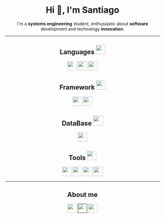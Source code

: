 <h1 align="center">Hi 👋, I'm Santiago</h1>
<p align='center'>I'm a <strong>systems engineering</strong> student, enthusiastic about <strong>software</strong> development and technology <strong>innovation</strong>.</p>

<hr>

<h2 align="center"> Languages
    <img src="https://media2.giphy.com/media/QssGEmpkyEOhBCb7e1/giphy.gif?cid=ecf05e47a0n3gi1bfqntqmob8g9aid1oyj2wr3ds3mg700bl&rid=giphy.gif"
        width="30px">
</h2>

<p align="center">
    <img height="30px"
        src="https://img.shields.io/badge/javascript%20-%23323330.svg?&style=for-the-badge&logo=javascript&logoColor=%23F7DF1E" />
    <img height="30px"
        src="https://img.shields.io/badge/TypeScript-007ACC?style=for-the-badge&logo=typescript&logoColor=white" />
    <img src="https://img.shields.io/badge/python%20-%2314354C.svg?&style=for-the-badge&logo=python&logoColor=white"
        height="30px" />

</p>


<!-- <img align="right" width="300"
    src="https://cdn.dribbble.com/users/1277312/screenshots/14733298/media/39b1045e593737587dd60e42c8422d1f.gif"> -->

<h2 align="center"> Framework
    <img src="https://media2.giphy.com/media/QssGEmpkyEOhBCb7e1/giphy.gif?cid=ecf05e47a0n3gi1bfqntqmob8g9aid1oyj2wr3ds3mg700bl&rid=giphy.gif"
        width="30px">
</h2>

<p align="center">
    <img src="https://img.shields.io/badge/Angular%20-%23DD0031.svg?&style=for-the-badge&logo=angular&logoColor=white"
        height="30px" />
    <img  src="https://img.shields.io/badge/Tailwind_CSS-38B2AC?style=for-the-badge&logo=tailwind-css&logoColor=white" height="30px" />

</p>



<h2 align="center"> DataBase
    <img src="https://media2.giphy.com/media/QssGEmpkyEOhBCb7e1/giphy.gif?cid=ecf05e47a0n3gi1bfqntqmob8g9aid1oyj2wr3ds3mg700bl&rid=giphy.gif"
        width="32px">
</h2>

<p align="center">
    <img src="https://img.shields.io/badge/MySQL-005C84?style=for-the-badge&logo=mysql&logoColor=white" height="30px">
</p>



<h2 align="center"> Tools
    <img src="https://media2.giphy.com/media/QssGEmpkyEOhBCb7e1/giphy.gif?cid=ecf05e47a0n3gi1bfqntqmob8g9aid1oyj2wr3ds3mg700bl&rid=giphy.gif"
        width="30px">
</h2>
<p align="center">
    <img src="https://img.shields.io/badge/Linux-FCC624?style=for-the-badge&logo=linux&logoColor=black" height="30px">
    <img src="https://img.shields.io/badge/NeoVim-%2357A143.svg?&style=for-the-badge&logo=neovim&logoColor=white"
        height="30px">
    <img src="https://img.shields.io/badge/git-%23F05033.svg?style=for-the-badge&logo=git&logoColor=white"
        height="30px">
    <img src="https://img.shields.io/badge/Docker-2CA5E0?style=for-the-badge&logo=docker&logoColor=white" height="30px">
</p>


<hr>

<h2 align="center">About me</h2>
<p align='center'>
    <a href="https://www.linkedin.com/in/santiago-romero-92887418a/" target="_blank">
        <img src="https://img.shields.io/badge/linkedin-%231DA1F2.svg?style=for-the-badge&logo=linkedin&logoColor=white"
            height="30" /></a>
    <a href="">
        <img src="https://img.shields.io/badge/instagram-%23E4405F.svg?style=for-the-badge&logo=Instagram&logoColor=white"
            height="30" /></a>
    <a href="https://twitter.com/_santtiag" target="_blank">
        <img src="https://img.shields.io/badge/twitter-1DA1F2.svg?style=for-the-badge&logo=twitter&logoColor=white"
            height="30" /></a>
</p>
